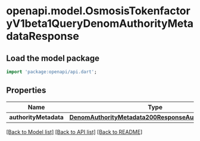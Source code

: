 # openapi.model.OsmosisTokenfactoryV1beta1QueryDenomAuthorityMetadataResponse

## Load the model package
```dart
import 'package:openapi/api.dart';
```

## Properties
Name | Type | Description | Notes
------------ | ------------- | ------------- | -------------
**authorityMetadata** | [**DenomAuthorityMetadata200ResponseAuthorityMetadata**](DenomAuthorityMetadata200ResponseAuthorityMetadata.md) |  | [optional] 

[[Back to Model list]](../README.md#documentation-for-models) [[Back to API list]](../README.md#documentation-for-api-endpoints) [[Back to README]](../README.md)


